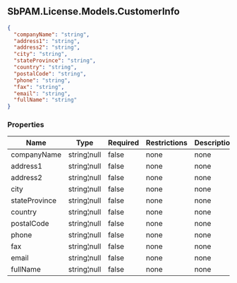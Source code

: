 
<h2 id="tocS_SbPAM.License.Models.CustomerInfo">SbPAM.License.Models.CustomerInfo</h2>

<a id="schemasbpam.license.models.customerinfo"></a>
<a id="schema_SbPAM.License.Models.CustomerInfo"></a>
<a id="tocSsbpam.license.models.customerinfo"></a>
<a id="tocssbpam.license.models.customerinfo"></a>

```json
{
  "companyName": "string",
  "address1": "string",
  "address2": "string",
  "city": "string",
  "stateProvince": "string",
  "country": "string",
  "postalCode": "string",
  "phone": "string",
  "fax": "string",
  "email": "string",
  "fullName": "string"
}

```

### Properties

|Name|Type|Required|Restrictions|Description|
|---|---|---|---|---|
|companyName|string¦null|false|none|none|
|address1|string¦null|false|none|none|
|address2|string¦null|false|none|none|
|city|string¦null|false|none|none|
|stateProvince|string¦null|false|none|none|
|country|string¦null|false|none|none|
|postalCode|string¦null|false|none|none|
|phone|string¦null|false|none|none|
|fax|string¦null|false|none|none|
|email|string¦null|false|none|none|
|fullName|string¦null|false|none|none|


